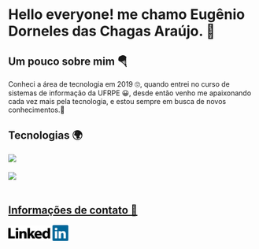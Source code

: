 
<h1> Hello everyone! me chamo Eugênio Dorneles das Chagas Araújo. 👋 </h1>


<div style="display: inline_block">
 
<h2> Um pouco sobre mim 🪂</h2> 
  <p>
    Conheci a área de tecnologia em 2019 🙄, quando entrei no curso de sistemas de informação da UFRPE 😀, desde então venho me apaixonando cada vez mais pela tecnologia, e estou     sempre em busca de novos conhecimentos.🥰 
  </p>
 
<h2> Tecnologias 🌍</h2> 
 <div>
   <a href="https://github.com/eugeniol2">
   <img height="180em" src="https://github-readme-stats.vercel.app/api/top-langs/?username=eugeniol2&layout=compact&langs_count=7&theme=dracula"/>
 </div>
    
 <br/>

 <div>
   <img height="180em" src="https://github-readme-stats.vercel.app/api?username=eugeniol2&show_icons=true&theme=dracula&include_all_commits=true&count_private=true"/>
 </div>
    
 <br/>
    
 <h2> Informações de contato 🧭</h2>
  
  
  <a target="_blank" href="https://www.linkedin.com/in/eug%C3%AAnio-ara%C3%BAjo-4a6520217/">
  <img align="center" alt="Linkedin" width="122px" src="./linkedin.svg" />
   
  
</a>
 
    
 

